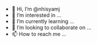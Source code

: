 - 👋 Hi, I’m @nhisyamj
- 👀 I’m interested in ...
- 🌱 I’m currently learning ...
- 💞️ I’m looking to collaborate on ...
- 📫 How to reach me ...

<!---
nhisyamj/nhisyamj is a ✨ special ✨ repository because its `README.md` (this file) appears on your GitHub profile.
You can click the Preview link to take a look at your changes.
--->
